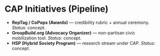 # CAP Initiatives (Pipeline)

- **RepTag / CoPops (Awards)** — credibility rubric + annual ceremony. *Status:* concept.  
- **GroupBuild.org (Advocacy Organizer)** — non-partisan civic mobilization tool. *Status:* concept.  
- **HSP (Hybrid Society Program)** — research stream under CAP. *Status:* concept.
